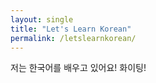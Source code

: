 ```yaml
---
layout: single
title: "Let's Learn Korean"
permalink: /letslearnkorean/
---
```


저는 한국어를 배우고 있어요! 화이팅!
